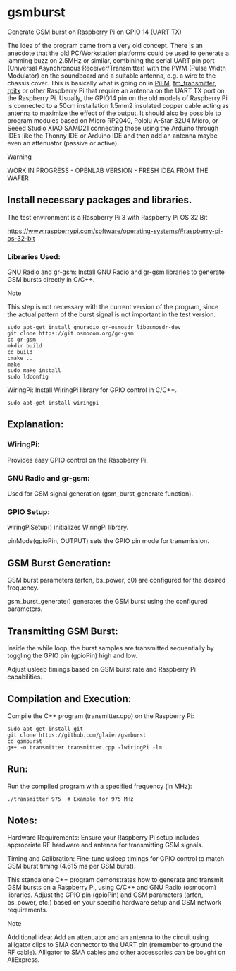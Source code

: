 # gsmburst

Generate GSM burst on Raspberry Pi on GPIO 14 (UART TX)

The idea of the program came from a very old concept. There is an anecdote that the old PC/Workstation platforms could be used to generate a jamming buzz on 2.5MHz or similar, combining the serial UART pin port (Universal Asynchronous Receiver/Transmitter) with the PWM (Pulse Width Modulator) on the soundboard and a suitable antenna, e.g. a wire to the chassis cover. This is basically what is going on in [PiFM](https://github.com/rm-hull/pifm), [fm_transmitter](https://github.com/markondej/fm_transmitter/), [rpitx](https://github.com/F5OEO/rpitx) or other Raspberry Pi that require an antenna on the UART TX port on the Raspberry Pi. Usually, the GPIO14 pin on the old models of Raspberry Pi is connected to a 50cm installation 1.5mm2 insulated copper cable acting as antenna to maximize the effect of the output. It should also be possible to program modules based on Micro RP2040, Pololu A-Star 32U4 Micro, or Seeed Studio XIAO SAMD21 connecting those using the Arduino through IDEs like the Thonny IDE or Arduino IDE and then add an antenna maybe even an attenuator (passive or active). 

> [!WARNING]
> WORK IN PROGRESS - OPENLAB VERSION - FRESH IDEA FROM THE WAFER

## Install necessary packages and libraries. 

The test environment is a Raspberry Pi 3 with Raspberry Pi OS 32 Bit

https://www.raspberrypi.com/software/operating-systems/#raspberry-pi-os-32-bit

### Libraries Used:

GNU Radio and gr-gsm: Install GNU Radio and gr-gsm libraries to generate GSM bursts directly in C/C++.
>[!NOTE]
>This step is not necessary with the current version of the program, since the actual pattern of the burst signal is not important in the test version.

```
sudo apt-get install gnuradio gr-osmosdr libosmosdr-dev
git clone https://git.osmocom.org/gr-gsm
cd gr-gsm
mkdir build
cd build
cmake ..
make
sudo make install
sudo ldconfig
```

WiringPi: Install WiringPi library for GPIO control in C/C++.

```
sudo apt-get install wiringpi
```

## Explanation:

### WiringPi: 
Provides easy GPIO control on the Raspberry Pi.

### GNU Radio and gr-gsm: 
Used for GSM signal generation (gsm_burst_generate function).

### GPIO Setup:
wiringPiSetup() initializes WiringPi library.

pinMode(gpioPin, OUTPUT) sets the GPIO pin mode for transmission.


## GSM Burst Generation:


GSM burst parameters (arfcn, bs_power, c0) are configured for the desired frequency.

gsm_burst_generate() generates the GSM burst using the configured parameters.


## Transmitting GSM Burst:

Inside the while loop, the burst samples are transmitted sequentially by toggling the GPIO pin (gpioPin) high and low.

Adjust usleep timings based on GSM burst rate and Raspberry Pi capabilities.


## Compilation and Execution:

Compile the C++ program (transmitter.cpp) on the Raspberry Pi:

```
sudo apt-get install git
git clone https://github.com/glaier/gsmburst
cd gsmburst
g++ -o transmitter transmitter.cpp -lwiringPi -lm
```

## Run:

Run the compiled program with a specified frequency (in MHz):

```
./transmitter 975  # Example for 975 MHz
```

## Notes:

Hardware Requirements: Ensure your Raspberry Pi setup includes appropriate RF hardware and antenna for transmitting GSM signals.

Timing and Calibration: Fine-tune usleep timings for GPIO control to match GSM burst timing (4.615 ms per GSM burst).

This standalone C++ program demonstrates how to generate and transmit GSM bursts on a Raspberry Pi, using C/C++ and GNU Radio (osmocom) libraries. Adjust the GPIO pin (gpioPin) and GSM parameters (arfcn, bs_power, etc.) based on your specific hardware setup and GSM network requirements.

>[!NOTE]
>Additional idea: Add an attenuator and an antenna to the circuit using alligator clips to SMA connector to the UART pin (remember to ground the RF cable). Alligator to SMA cables and other accessories can be bought on AliExpress. 
